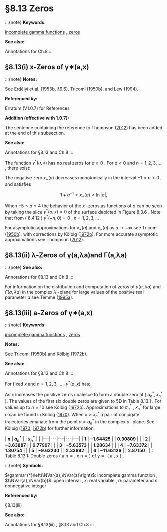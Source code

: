 # §8.13 Zeros

:::{note}
**Keywords:**

[incomplete gamma functions](http://dlmf.nist.gov/search/search?q=incomplete%20gamma%20functions) , [zeros](http://dlmf.nist.gov/search/search?q=zeros)

**See also:**

Annotations for Ch.8
:::


## §8.13(i) x-Zeros of γ∗⁡(a,x)

:::{note}
**Notes:**

See Erdélyi et al. ([1953b](./bib/E.html#bib752 "Higher Transcendental Functions. Vol. II"), §9.6), Tricomi ([1950b](./bib/T.html#bib2275 "Asymptotische Eigenschaften der unvollständigen Gammafunktion")), and Lew ([1994](./bib/L.html#bib2562 "On the Darling-Mandelbrot probability density and the zeros of some incomplete gamma functions")).

**Referenced by:**

Erratum (V1.0.7) for References

**Addition (effective with 1.0.7):**

The sentence containing the reference to Thompson ([2012](./bib/T.html#bib2810 "A note on the real zeros of the incomplete gamma function")) has been added at the end of this subsection.

**See also:**

Annotations for §8.13 and Ch.8
:::

The function $\gamma^{*}\left(a,x\right)$ has no real zeros for $a\geq 0$ . For $a<0$ and $n=1,2,3,\dots$ , there exist:

The negative zero $x_{-}(a)$ decreases monotonically in the interval $-1<a<0$ , and satisfies


<a id="E1"></a>
$$
1+a^{-1}<x_{-}(a)<\ln|a|, \tag{8.13.1}
$$

When $-5\leq a\leq 4$ the behavior of the $x$ -zeros as functions of $a$ can be seen by taking the slice $\gamma^{*}\left(a,x\right)=0$ of the surface depicted in Figure 8.3.6 . Note that from ( 8.4.12 ) $\gamma^{*}\left(-n,0\right)=0$ , $n=1,2,3,\dots$ .

For asymptotic approximations for $x_{+}(a)$ and $x_{-}(a)$ as $a\to-\infty$ see Tricomi ([1950b](./bib/T.html#bib2275 "Asymptotische Eigenschaften der unvollständigen Gammafunktion")), with corrections by Kölbig ([1972b](./bib/K.html#bib1313 "On the zeros of the incomplete gamma function")). For more accurate asymptotic approximations see Thompson ([2012](./bib/T.html#bib2810 "A note on the real zeros of the incomplete gamma function")).


## §8.13(ii) λ-Zeros of γ⁡(a,λ⁢a)and Γ⁡(a,λ⁢a)

:::{note}
**See also:**

Annotations for §8.13 and Ch.8
:::

For information on the distribution and computation of zeros of $\gamma\left(a,\lambda a\right)$ and $\Gamma\left(a,\lambda a\right)$ in the complex $\lambda$ -plane for large values of the positive real parameter $a$ see Temme ([1995a](./bib/T.html#bib2227 "Asymptotics of zeros of incomplete gamma functions")).


## §8.13(iii) a-Zeros of γ∗⁡(a,x)

:::{note}
**Keywords:**

[incomplete gamma functions](http://dlmf.nist.gov/search/search?q=incomplete%20gamma%20functions) , [zeros](http://dlmf.nist.gov/search/search?q=zeros)

**Notes:**

See Tricomi ([1950b](./bib/T.html#bib2275 "Asymptotische Eigenschaften der unvollständigen Gammafunktion")) and Kölbig ([1972b](./bib/K.html#bib1313 "On the zeros of the incomplete gamma function")).

**See also:**

Annotations for §8.13 and Ch.8
:::

For fixed $x$ and $n=1,2,3,\dots$ , $\gamma^{*}\left(a,x\right)$ has:

As $x$ increases the positive zeros coalesce to form a double zero at ( $a_{n}^{*},x_{n}^{*}$ ). The values of the first six double zeros are given to 5D in Table 8.13.1 . For values up to $n=10$ see Kölbig ([1972b](./bib/K.html#bib1313 "On the zeros of the incomplete gamma function")). Approximations to $a_{n}^{*}$ , $x_{n}^{*}$ for large $n$ can be found in Kölbig ([1970](./bib/K.html#bib1311 "Complex zeros of an incomplete Riemann zeta function and of the incomplete gamma function")). When $x>x_{n}^{*}$ a pair of conjugate trajectories emanate from the point $a=a_{n}^{*}$ in the complex $a$ -plane. See Kölbig ([1970](./bib/K.html#bib1311 "Complex zeros of an incomplete Riemann zeta function and of the incomplete gamma function"), [1972b](./bib/K.html#bib1313 "On the zeros of the incomplete gamma function")) for further information.

<a id="T1"></a>
| **$n$** | **$a_{n}^{*}$** |   | **$x_{n}^{*}$** |   |
|---|---|---|---|---|
| **1** | **$-1.64425$** |   | **$0.30809$** |   |
| **2** | **$-3.63887$** |   | **$0.77997$** |   |
| **3** | **$-5.63573$** |   | **$1.28634$** |   |
| **4** | **$-7.63372$** |   | **$1.80754$** |   |
| **5** | **$-9.63230$** |   | **$2.33692$** |   |
| **6** | **$-11.63126$** |   | **$2.87150$** |   |
: Table 8.13.1: Double zeros ( a n ∗ , x n ∗ ) of γ ∗ ⁡ ( a , x ) .

:::{note}
**Symbols:**

$\gamma^{*}\left(\NVar{a},\NVar{z}\right)$: incomplete gamma function , $(\NVar{a},\NVar{b})$: open interval , $x$: real variable , $a$: parameter and $n$: nonnegative integer

**Referenced by:**

§8.13(iii)

**See also:**

Annotations for §8.13(iii) , §8.13 and Ch.8
:::
